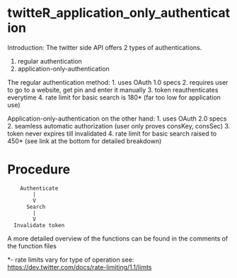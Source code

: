 twitteR_application_only_authentication
=======================================
Introduction:
The twitter side API offers 2 types of authentications.
1. regular authentication
2. application-only-authentication

The regular authentication method:
        1. uses OAuth 1.0 specs
        2. requires user to go to a website, get pin and enter it manually
        3. token reauthenticates everytime
        4. rate limit for basic search is 180* (far too low for application use)

Application-only-authentication on the other hand:
        1. uses OAuth 2.0 specs
        2. seamless automatic authorization (user only proves consKey, consSec)
        3. token never expires till invalidated
        4. rate limit for basic search raised to 450* (see link at the bottom for detailed breakdown)

Procedure
=======================================

        Authenticate
            |
            V
          Search
            |
            V
      Invalidate token

A more detailed overview of the functions can be found in the comments of the function files

*- rate limits vary for type of operation see: https://dev.twitter.com/docs/rate-limiting/1.1/limts

